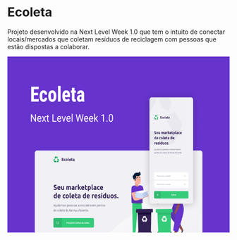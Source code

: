 # Ecoleta
Projeto desenvolvido na Next Level Week 1.0 que tem o intuito de conectar locais/mercados que coletam resíduos de reciclagem com pessoas que estão dispostas a colaborar.

<img src="mobile/assets/ecoleta.png" height=400 width=550> 
